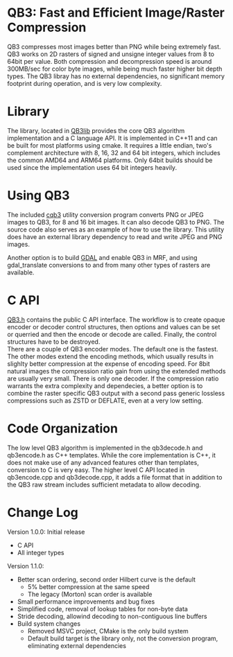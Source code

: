 # QB3: Fast and Efficient Image/Raster Compression

QB3 compresses most images better than PNG while being extremely fast. QB3 works on 2D 
rasters of signed and unsigne integer values from 8 to 64bit per value. Both compression 
and decompression speed is around 300MB/sec for color byte images, while being much 
faster higher bit depth types. The QB3 libray has no external dependencies, no significant 
memory footprint during operation, and is very low complexity.

# Library
The library, located in [QB3lib](QB3lib) provides the core QB3 
algorithm implementation and a C language API.
It is implemented in C++11 and can be built for most platforms using 
cmake. It requires a little endian, two's complement architecture with 8, 16, 32 
and 64 bit integers, which includes the common AMD64 and ARM64 platforms.
Only 64bit builds should be used since the implementation uses 64 bit integers heavily.

# Using QB3
The included [cqb3](cqb3.md) utility conversion program converts PNG or JPEG images to QB3, 
for 8 and 16 bit images. It can also decode QB3 to PNG. The source code also serves as an 
example of how to use the library.
This utility does have an external library dependency to read and write JPEG and PNG images. 

Another option is to build [GDAL](https://github.com/OSGeo/GDAL) and
enable QB3 in MRF, and using gdal_translate conversions to and from many other types of 
rasters are available.

# C API
[QB3.h](QB3lib/QB3.h) contains the public C API interface.
The workflow is to create opaque encoder or decoder control structures, 
then options and values can be set or querried and then the encode or 
decode are called. Finally, the control structures have to be destroyed.  
There are a couple of QB3 encoder modes. The default one is the fastest. The other 
modes extend the encoding methods, which usually results in slighlty better compression 
at the expense of encoding speed. For 8bit natural images the compression ratio 
gain from using the extended methods are usually very small. There is only one decoder.
If the compression ratio warrants the extra complexity and dependecies, a better 
option is to combine the raster specific QB3 output with a second pass generic 
lossless compressions such as ZSTD or DEFLATE, even at a very low setting.

# Code Organization
The low level QB3 algorithm is implemented in the qb3decode.h and qb3encode.h as
C++ templates. While the core implementation is C++, it does not make use of 
any advanced features other than templates, conversion to C is very easy.
The higher level C API located in qb3encode.cpp and qb3decode.cpp, it
adds a file format that in addition to the QB3 raw stream includes sufficient 
metadata to allow decoding.

# Change Log
Version 1.0.0: Initial release
- C API
- All integer types

Version 1.1.0:
- Better scan ordering, second order Hilbert curve is the default
    - 5% better compression at the same speed
    - The legacy (Morton) scan order is available
- Small performance improvements and bug fixes
- Simplified code, removal of lookup tables for non-byte data
- Stride decoding, allowind decoding to non-contiguous line buffers
- Build system changes
    - Removed MSVC project, CMake is the only build system
    - Default build target is the library only, not the conversion program, 
    eliminating external dependencies
